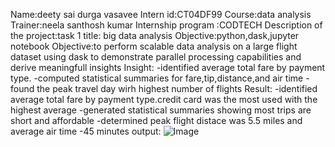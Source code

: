 Name:deety sai durga vasavee
Intern id:CT04DF99
Course:data analysis
Trainer:neela santhosh kumar
Internship program :CODTECH
Description of the project:task 1 title: big data analysis 
Objective:python,dask,jupyter notebook
Objective:to perform scalable data analysis on a large flight dataset using dask to demonstrate parallel processing capabilities and derive meaningfull insights 
Insight:
-identified average total fare by payment type.
-computed statistical summaries for fare,tip,distance,and air time
-found the peak travel day wirh highest number of flights
Result:
-identified average total fare by payment type.credit card was the most used with the highest average 
-generated statistical summaries showing most trips are short and affordable
-determined peak flight distace was 5.5 miles and average air time -45 minutes
output:
![Image](https://github.com/user-attachments/assets/1d7f0bb8-3a5f-4356-9d7c-b02450785b56)
